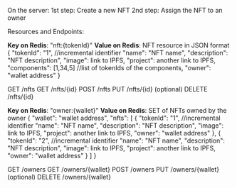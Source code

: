 On the server:
1st step: Create a new NFT
2nd step: Assign the NFT to an owner

Resources and Endpoints:

**Key on Redis**: "nft:{tokenId}"
**Value on Redis**: NFT resource in JSON format
{
    "tokenId": "1", //incremental identifier
    "name": "NFT name",
    "description": "NFT description",
    "image": link to IPFS,
    "project": another link to IPFS,
    "components": [1,34,5] //list of tokenIds of the components,
    "owner": "wallet address"
}

GET /nfts
GET /nfts/{id}
POST /nfts
PUT /nfts/{id} (optional)
DELETE /nfts/{id}


**Key on Redis**: "owner:{wallet}"
**Value on Redis**: SET of NFTs owned by the owner
{
    "wallet": "wallet address",
    "nfts": [
        {
            "tokenId": "1", //incremental identifier
            "name": "NFT name",
            "description": "NFT description",
            "image": link to IPFS,
            "project": another link to IPFS,
            "owner": "wallet address"
        },
        {
            "tokenId": "2", //incremental identifier
            "name": "NFT name",
            "description": "NFT description",
            "image": link to IPFS,
            "project": another link to IPFS,
            "owner": "wallet address"
        }
    ]
}

GET /owners 
GET /owners/{wallet}
POST /owners
PUT /owners/{wallet} (optional)
DELETE /owners/{wallet}




